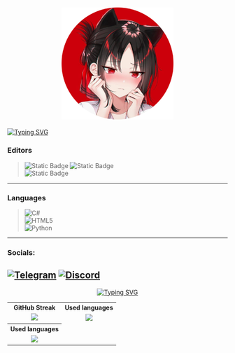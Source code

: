 <h3><center><img src="https://github.com/Mr0Shad0w/Mr0Shad0w/blob/main/assets/avatar.png" height="256"/></center></h3>

<a href="https://git.io/typing-svg"><img src="https://readme-typing-svg.demolab.com?font=Fira+Code&size=42&pause=1000&color=BD0000&center=true&vCenter=true&random=false&lines=Hello+World!_" alt="Typing SVG" /></a>

### Editors
> <img alt="Static Badge" src="https://img.shields.io/badge/Visual%20Studio-visual%20studio?style=for-the-badge&logo=visual-studio&logoColor=white&color=5C2D91&cacheSeconds=https%3A%2F%2Fvisualstudio.microsoft.com">
> <img alt="Static Badge" src="https://img.shields.io/badge/Visual%20Studio%20Code-visual%20studio%20code?style=for-the-badge&logo=visual-studio-code&logoColor=white&color=0078d7&cacheSeconds=https%3A%2F%2Fcode.visualstudio.com"><br>
> <img alt="Static Badge" src="https://img.shields.io/badge/PyCharm-pycharm?style=for-the-badge&logo=pycharm&logoColor=black&labelColor=green&color=black&cacheSeconds=https%3A%2F%2Fwww.jetbrains.com">
---

### Languages
> ![C#](https://img.shields.io/badge/c%23-%23239120.svg?style=for-the-badge&logo=c-sharp&logoColor=white)\
> ![HTML5](https://img.shields.io/badge/html5-%23E34F26.svg?style=for-the-badge&logo=html5&logoColor=white)\
> ![Python](https://img.shields.io/badge/python-3670A0?style=for-the-badge&logo=python&logoColor=ffdd54)
---

### Socials:
[![Telegram](https://img.shields.io/badge/-Telegram-090909?style=for-the-badge&logo=telegram&logoColor=27A0D9)](https://t.me/Mr0Shad0w)
[![Discord](https://img.shields.io/badge/-Discord-090909?style=for-the-badge&logo=Discord)](https://discord.com/users/482498541345046538/)
---


<a href="https://git.io/typing-svg"><center><img src="https://readme-typing-svg.demolab.com?font=Fira+Code&size=42&pause=1000&color=BD0000&center=true&vCenter=true&random=false&lines=My+Stats_" alt="Typing SVG" /></center></a>

<table>
    <center>
    <tr>
        <th><center>GitHub Streak</th>
        <th><center>Used languages</th>
    </tr>
    <tr>
        <td><center>
        <picture>
  <source
    srcset="https://github-readme-streak-stats.herokuapp.com?user=Mr0Shad0w&theme=shadow-red&hide_border=false&date_format=j%20M%5B%20Y%5D&mode=weekly"
    media="(prefers-color-scheme: dark)"
  />
  <source
    srcset="https://github-readme-stats.vercel.app/api?username=anuraghazra&show_icons=true"
    media="(prefers-color-scheme: light), (prefers-color-scheme: no-preference)"
  />
  <img src="https://github-readme-stats.vercel.app/api?username=anuraghazra&show_icons=true" />
</picture>
        <td><center>
        <picture>
  <source
    srcset="https://github-readme-stats.vercel.app/api?username=Mr0Shad0w&show_icons=true&theme=shadow_red"
    media="(prefers-color-scheme: dark)"
  />
  <source
    srcset="https://github-readme-stats.vercel.app/api?username=anuraghazra&show_icons=true"
    media="(prefers-color-scheme: light), (prefers-color-scheme: no-preference)"
  />
  <img src="https://github-readme-stats.vercel.app/api?username=anuraghazra&show_icons=true" />
</picture>
        </td>
    <tr align="center">
        <th><center>Used languages</th>
    </tr>
        <td><center>
        <picture>
  <source
    srcset="https://github-readme-stats.vercel.app/api/top-langs/?username=Mr0Shad0w&layout=compact"
    media="(prefers-color-scheme: dark)" />
  <source
    srcset="https://github-readme-stats.vercel.app/api?username=anuraghazra&show_icons=true"
    media="(prefers-color-scheme: light), (prefers-color-scheme: no-preference)"
  />
  <img src="https://github-readme-stats.vercel.app/api?username=anuraghazra&show_icons=true" />
        </picture>
        </td>
    </center>
</table>
<!-- It's work XD -->
